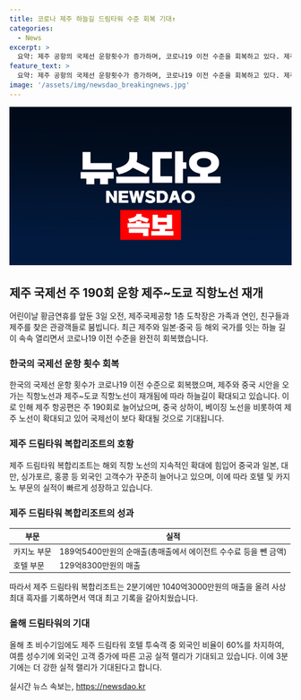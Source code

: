 ```yaml
---
title: 코로나 제주 하늘길 드림타워 수준 회복 기대↑
categories:
  - News
excerpt: >
  요약: 제주 공항의 국제선 운항횟수가 증가하며, 코로나19 이전 수준을 회복하고 있다. 제주와 중국, 일본 등을 잇는 직항 노선이 재개되면서 제주 관광 업체들의 실적도 개선되고 있으며, 호텔과 카지노 부문에서도 호황을 이루고 있다. 특히, 제주 드림타워 복합리조트는 외국인 고객의 증가로 최대 수혜를 보고 있으며, 여름 성수기를 향한 기대감이 커지고 있다.
feature_text: >
  요약: 제주 공항의 국제선 운항횟수가 증가하며, 코로나19 이전 수준을 회복하고 있다. 제주와 중국, 일본 등을 잇는 직항 노선이 재개되면서 제주 관광 업체들의 실적도 개선되고 있으며, 호텔과 카지노 부문에서도 호황을 이루고 있다. 특히, 제주 드림타워 복합리조트는 외국인 고객의 증가로 최대 수혜를 보고 있으며, 여름 성수기를 향한 기대감이 커지고 있다.
image: '/assets/img/newsdao_breakingnews.jpg'
---
```


<p><img src="/assets/img/newsdao_breakingnews.jpg" alt="bookingtag 속보" /></p>

<h2 data-ke-size="size26">제주 국제선 주 190회 운항 제주~도쿄 직항노선 재개</h2>

<p data-ke-size="size16">어린이날 황금연휴를 앞둔 3일 오전, 제주국제공항 1층 도착장은 가족과 연인, 친구들과 제주를 찾은 관광객들로 붐빕니다. 최근 제주와 일본·중국 등 해외 국가를 잇는 하늘 길이 속속 열리면서 코로나19 이전 수준을 완전히 회복했습니다.</p>

<h3>한국의 국제선 운항 횟수 회복</h3>

<p data-ke-size="size16">한국의 국제선 운항 횟수가 코로나19 이전 수준으로 회복했으며, 제주와 중국 시안을 오가는 직항노선과 제주~도쿄 직항노선이 재개됨에 따라 하늘길이 확대되고 있습니다. 이로 인해 제주 항공편은 주 190회로 늘어났으며, 중국 상하이, 베이징 노선을 비롯하여 제주 노선이 확대되고 있어 국제선이 보다 확대될 것으로 기대됩니다.</p>

<h3>제주 드림타워 복합리조트의 호황</h3>

<p data-ke-size="size16">제주 드림타워 복합리조트는 해외 직항 노선의 지속적인 확대에 힘입어 중국과 일본, 대만, 싱가포르, 홍콩 등 외국인 고객수가 꾸준히 늘어나고 있으며, 이에 따라 호텔 및 카지노 부문의 실적이 빠르게 성장하고 있습니다.</p>

<h3>제주 드림타워 복합리조트의 성과</h3>

<table>
    <thead>
        <tr>
            <th>부문</th>
            <th>실적</th>
        </tr>
    </thead>
    <tbody>
        <tr>
            <td>카지노 부문</td>
            <td>189억5400만원의 순매출(총매출에서 에이전트 수수료 등을 뺀 금액)</td>
        </tr>
        <tr>
            <td>호텔 부문</td>
            <td>129억8300만원의 매출</td>
        </tr>
    </tbody>
</table>

<p data-ke-size="size16">따라서 제주 드림타워 복합리조트는 2분기에만 1040억3000만원의 매출을 올려 사상 최대 흑자를 기록하면서 역대 최고 기록을 갈아치웠습니다.</p>

<h3>올해 드림타워의 기대</h3>

<p data-ke-size="size16">올해 초 비수기임에도 제주 드림타워 호텔 투숙객 중 외국인 비율이 60%를 차지하여, 여름 성수기에 외국인 고객 증가에 따른 고공 실적 랠리가 기대되고 있습니다. 이에 3분기에는 더 강한 실적 랠리가 기대된다고 합니다.</p>
실시간 뉴스 속보는, <a href="https://newsdao.kr" rel="dofollow">https://newsdao.kr</a>


